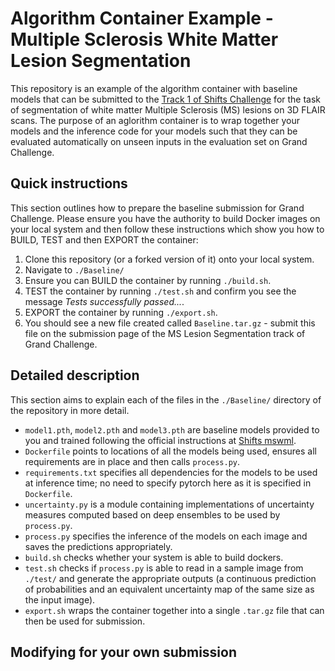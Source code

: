 #  Algorithm Container Example - Multiple Sclerosis White Matter Lesion Segmentation

This repository is an example of the algorithm container with baseline models that can be submitted to the [Track 1 of Shifts Challenge](https://shifts.grand-challenge.org/medical-dataset/) for the task of segmentation of white matter Multiple Sclerosis (MS) lesions on 3D FLAIR scans. The purpose of an aglorithm container is to wrap together your models and the inference code for your models such that they can be evaluated automatically on unseen inputs in the evaluation set on Grand Challenge.

## Quick instructions

This section outlines how to prepare the baseline submission for Grand Challenge. Please ensure you have the authority to build Docker images on your local system and then follow these instructions which show you how to BUILD, TEST and then EXPORT the container:
1. Clone this repository (or a forked version of it) onto your local system.
2. Navigate to `./Baseline/`
3. Ensure you can BUILD the container by running `./build.sh`.
4. TEST the container by running `./test.sh` and confirm you see the message *Tests successfully passed...*.
5. EXPORT the container by running `./export.sh`.
6. You should see a new file created called `Baseline.tar.gz` - submit this file on the submission page of the MS Lesion Segmentation track of Grand Challenge.

## Detailed description

This section aims to explain each of the files in the `./Baseline/` directory of the repository in more detail.
* `model1.pth`, `model2.pth` and `model3.pth` are baseline models provided to you and trained following the official instructions at [Shifts mswml](https://github.com/Shifts-Project/shifts/tree/main/mswml).
* `Dockerfile` points to locations of all the models being used, ensures all requirements are in place and then calls `process.py`.
* `requirements.txt` specifies all dependencies for the models to be used at inference time; no need to specify pytorch here as it is specified in `Dockerfile`.
* `uncertainty.py` is a module containing implementations of uncertainty measures computed based on deep ensembles to be used by `process.py`.
* `process.py` specifies the inference of the models on each image and saves the predictions appropriately.
* `build.sh` checks whether your system is able to build dockers.
* `test.sh` checks if `process.py` is able to read in a sample image from `./test/` and generate the appropriate outputs (a continuous prediction of probabilities and an equivalent uncertainty map of the same size as the input image).
* `export.sh` wraps the container together into a single `.tar.gz` file that can then be used for submission.


## Modifying for your own submission
